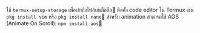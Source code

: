 ใช้ `termux-setup-storage` เพื่อเข้าถึงไฟล์บนมือถือ🔹
ติดตั้ง code editor ใน Termux เช่น `pkg install vim` หรือ `pkg install nano`🔸
สำหรับ animation สามารถใช้ AOS (Animate On Scroll): `npm install aos`🔹
